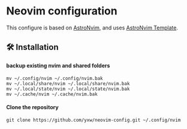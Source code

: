 # Neovim configuration 

This configure is based on [AstroNvim](https://github.com/AstroNvim/AstroNvim), 
and uses [AstroNvim Template](https://github.com/AstroNvim/template).


## 🛠️ Installation

#### backup existing nvim and shared folders

```shell
mv ~/.config/nvim ~/.config/nvim.bak
mv ~/.local/share/nvim ~/.local/share/nvim.bak
mv ~/.local/state/nvim ~/.local/state/nvim.bak
mv ~/.cache/nvim ~/.cache/nvim.bak
```


#### Clone the repository

```shell
git clone https://github.com/yxw/neovim-config.git ~/.config/nvim
```

